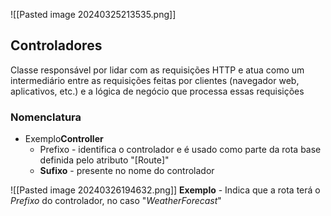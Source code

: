 ![[Pasted image 20240325213535.png]]

## Controladores

Classe responsável por lidar com as requisições HTTP e atua como um intermediário entre as requisições feitas por clientes (navegador web, aplicativos, etc.) e a lógica de negócio que processa essas requisições

### Nomenclatura
- Exemplo**Controller** 
	- Prefixo - identifica o controlador e é usado como parte da rota base definida pelo atributo "[Route]"
	- **Sufixo** - presente no nome do controlador

![[Pasted image 20240326194632.png]]
**Exemplo** - Indica que a rota terá o *Prefixo* do controlador, no caso "*WeatherForecast*"